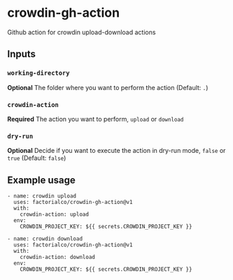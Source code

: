 # crowdin-gh-action

Github action for crowdin upload-download actions

## Inputs

### `working-directory`

**Optional** The folder where you want to perform the action (Default: `.`)

### `crowdin-action`

**Required** The action you want to perform, `upload` or `download`

### `dry-run`

**Optional** Decide if you want to execute the action in dry-run mode, `false`
or `true` (Default: `false`)

## Example usage

    - name: crowdin upload
      uses: factorialco/crowdin-gh-action@v1
      with:
        crowdin-action: upload
      env:
        CROWDIN_PROJECT_KEY: ${{ secrets.CROWDIN_PROJECT_KEY }}

    - name: crowdin download
      uses: factorialco/crowdin-gh-action@v1
      with:
        crowdin-action: download
      env:
        CROWDIN_PROJECT_KEY: ${{ secrets.CROWDIN_PROJECT_KEY }}

